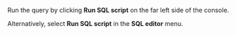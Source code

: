 Run the query by clicking **Run SQL script** on the far left side of the console.

Alternatively, select **Run SQL script** in the **SQL editor** menu.
